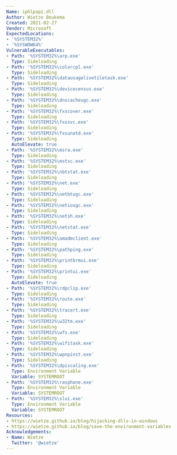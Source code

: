 ```yaml
---
Name: iphlpapi.dll
Author: Wietze Beukema
Created: 2021-02-27
Vendor: Microsoft
ExpectedLocations:
- '%SYSTEM32%'
- '%SYSWOW64%'
VulnerableExecutables:
- Path: '%SYSTEM32%\arp.exe'
  Type: Sideloading
- Path: '%SYSTEM32%\colorcpl.exe'
  Type: Sideloading
- Path: '%SYSTEM32%\datausagelivetiletask.exe'
  Type: Sideloading
- Path: '%SYSTEM32%\devicecensus.exe'
  Type: Sideloading
- Path: '%SYSTEM32%\dnscacheugc.exe'
  Type: Sideloading
- Path: '%SYSTEM32%\fxscover.exe'
  Type: Sideloading
- Path: '%SYSTEM32%\fxssvc.exe'
  Type: Sideloading
- Path: '%SYSTEM32%\fxsunatd.exe'
  Type: Sideloading
  AutoElevate: true
- Path: '%SYSTEM32%\msra.exe'
  Type: Sideloading
- Path: '%SYSTEM32%\mstsc.exe'
  Type: Sideloading
- Path: '%SYSTEM32%\nbtstat.exe'
  Type: Sideloading
- Path: '%SYSTEM32%\net.exe'
  Type: Sideloading
- Path: '%SYSTEM32%\netbtugc.exe'
  Type: Sideloading
- Path: '%SYSTEM32%\netiougc.exe'
  Type: Sideloading
- Path: '%SYSTEM32%\netsh.exe'
  Type: Sideloading
- Path: '%SYSTEM32%\netstat.exe'
  Type: Sideloading
- Path: '%SYSTEM32%\omadmclient.exe'
  Type: Sideloading
- Path: '%SYSTEM32%\pathping.exe'
  Type: Sideloading
- Path: '%SYSTEM32%\printbrmui.exe'
  Type: Sideloading
- Path: '%SYSTEM32%\printui.exe'
  Type: Sideloading
  AutoElevate: true
- Path: '%SYSTEM32%\rdpclip.exe'
  Type: Sideloading
- Path: '%SYSTEM32%\route.exe'
  Type: Sideloading
- Path: '%SYSTEM32%\tracert.exe'
  Type: Sideloading
- Path: '%SYSTEM32%\w32tm.exe'
  Type: Sideloading
- Path: '%SYSTEM32%\wfs.exe'
  Type: Sideloading
- Path: '%SYSTEM32%\wifitask.exe'
  Type: Sideloading
- Path: '%SYSTEM32%\wpnpinst.exe'
  Type: Sideloading
- Path: '%SYSTEM32%\dpiscaling.exe'
  Type: Environment Variable
  Variable: SYSTEMROOT
- Path: '%SYSTEM32%\rasphone.exe'
  Type: Environment Variable
  Variable: SYSTEMROOT
- Path: '%SYSTEM32%\slui.exe'
  Type: Environment Variable
  Variable: SYSTEMROOT
Resources:
- https://wietze.github.io/blog/hijacking-dlls-in-windows
- https://wietze.github.io/blog/save-the-environment-variables
Acknowledgements:
- Name: Wietze
  Twitter: '@wietze'
---
```


